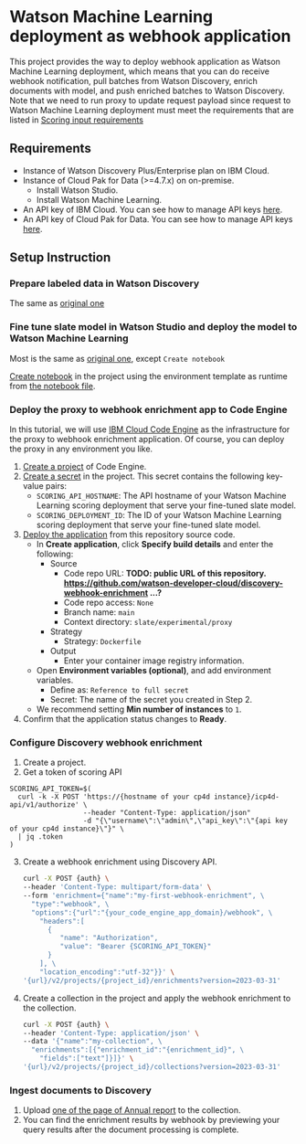 # Watson Machine Learning deployment as webhook application

This project provides the way to deploy webhook application as Watson Machine Learning deployment, which means that you can do receive webhook notification, pull batches from Watson Discovery, enrich documents with model, and push enriched batches to Watson Discovery.
Note that we need to run proxy to update request payload since request to Watson Machine Learning deployment must meet the requirements that are listed in [Scoring input requirements](https://www.ibm.com/docs/en/cloud-paks/cp-data/4.7.x?topic=functions-writing-deployable-python#scoinreq)

## Requirements

- Instance of Watson Discovery Plus/Enterprise plan on IBM Cloud.
- Instance of Cloud Pak for Data (>=4.7.x) on on-premise.
  - Install Watson Studio.
  - Install Watson Machine Learning.
- An API key of IBM Cloud. You can see how to manage API keys [here](https://cloud.ibm.com/docs/account?topic=account-manapikey).
- An API key of Cloud Pak for Data. You can see how to manage API keys [here](https://www.ibm.com/docs/en/cloud-paks/1.0?topic=users-generating-api-keys-authentication).

## Setup Instruction

### Prepare labeled data in Watson Discovery

The same as [original one](../README.md)

### Fine tune slate model in Watson Studio and deploy the model to Watson Machine Learning

Most is the same as [original one](../README.md), except `Create notebook`

[Create notebook](https://www.ibm.com/docs/en/cloud-paks/cp-data/4.7.x?topic=editor-creating-notebooks) in the project using the environment template as runtime from [the notebook file](notebook/Deploy%20Webhook%20Application.ipynb).

### Deploy the proxy to webhook enrichment app to Code Engine

In this tutorial, we will use [IBM Cloud Code Engine](https://www.ibm.com/cloud/code-engine) as the infrastructure for the proxy to webhook enrichment application. Of course, you can deploy the proxy in any environment you like.

1. [Create a project](https://cloud.ibm.com/docs/codeengine?topic=codeengine-manage-project#create-a-project) of Code Engine.
2. [Create a secret](https://cloud.ibm.com/docs/codeengine?topic=codeengine-secret#secret-create) in the project. This secret contains the following key-value pairs:
   - `SCORING_API_HOSTNAME`: The API hostname of your Watson Machine Learning scoring deployment that serve your fine-tuned slate model.
   - `SCORING_DEPLOYMENT_ID`: The ID of your Watson Machine Learning scoring deployment that serve your fine-tuned slate model.
3. [Deploy the application](https://cloud.ibm.com/docs/codeengine?topic=codeengine-app-source-code) from this repository source code.
   - In **Create application**, click **Specify build details** and enter the following:
      - Source
         - Code repo URL: **TODO: public URL of this repository. https://github.com/watson-developer-cloud/discovery-webhook-enrichment ...?**
         - Code repo access: `None`
         - Branch name: `main`
         - Context directory: `slate/experimental/proxy`
      - Strategy
         - Strategy: `Dockerfile`
      - Output
         - Enter your container image registry information.
   - Open **Environment variables (optional)**, and add environment variables.
      - Define as: `Reference to full secret`
      - Secret: The name of the secret you created in Step 2.
   - We recommend setting **Min number of instances** to `1`.
4. Confirm that the application status changes to **Ready**.

### Configure Discovery webhook enrichment
1. Create a project.
2. Get a token of scoring API
```shell
SCORING_API_TOKEN=$(
  curl -k -X POST 'https://{hostname of your cp4d instance}/icp4d-api/v1/authorize' \
                  --header "Content-Type: application/json" 
                  -d "{\"username\":\"admin\",\"api_key\":\"{api key of your cp4d instance}\"}" \
  | jq .token
)
```
3. Create a webhook enrichment using Discovery API.
   ```bash
   curl -X POST {auth} \
   --header 'Content-Type: multipart/form-data' \
   --form 'enrichment={"name":"my-first-webhook-enrichment", \
     "type":"webhook", \
     "options":{"url":"{your_code_engine_app_domain}/webhook", \
       "headers":[
         {
            "name": "Authorization",
            "value": "Bearer {SCORING_API_TOKEN}"
         }
       ], \
       "location_encoding":"utf-32"}}' \
   '{url}/v2/projects/{project_id}/enrichments?version=2023-03-31'
   ```
4. Create a collection in the project and apply the webhook enrichment to the collection.
   ```bash
   curl -X POST {auth} \
   --header 'Content-Type: application/json' \
   --data '{"name":"my-collection", \
     "enrichments":[{"enrichment_id":"{enrichment_id}", \
       "fields":["text"]}]}' \
   '{url}/v2/projects/{project_id}/collections?version=2023-03-31'
   ```

### Ingest documents to Discovery
1. Upload [one of the page of Annual report](data/IBM_Annual_Report_2019-page12.pdf) to the collection.
2. You can find the enrichment results by webhook by previewing your query results after the document processing is complete.
